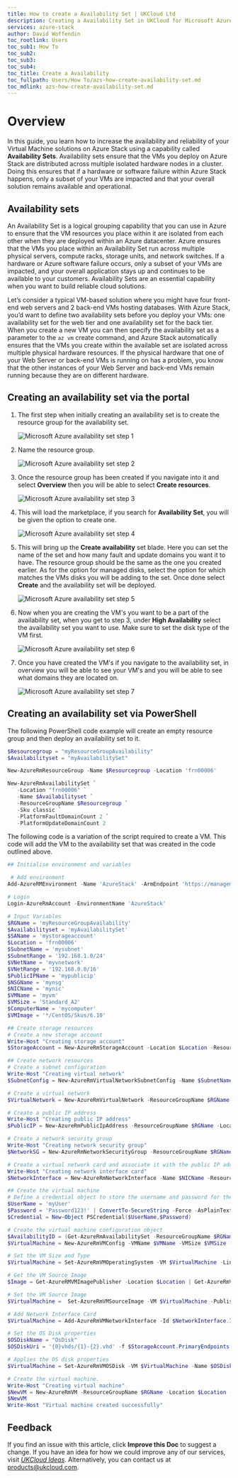 ```yaml
---
title: How to create a Availability Set | UKCloud Ltd
description: Creating a Availability Set in UKCloud for Microsoft Azure
services: azure-stack
author: David Woffendin
toc_rootlink: Users
toc_sub1: How To
toc_sub2: 
toc_sub3:
toc_sub4:
toc_title: Create a Availability
toc_fullpath: Users/How To/azs-how-create-availability-set.md
toc_mdlink: azs-how-create-availability-set.md
---
```


# Overview

In this guide, you learn how to increase the availability and reliability of your Virtual Machine solutions on Azure Stack using a capability called **Availability Sets**. Availability sets ensure that the VMs you deploy on Azure Stack are distributed across multiple isolated hardware nodes in a cluster. Doing this ensures that if a hardware or software failure within Azure Stack happens, only a subset of your VMs are impacted and that your overall solution remains available and operational.

## Availability sets

An Availability Set is a logical grouping capability that you can use in Azure to ensure that the VM resources you place within it are isolated from each other when they are deployed within an Azure datacenter. Azure ensures that the VMs you place within an Availability Set run across multiple physical servers, compute racks, storage units, and network switches. If a hardware or Azure software failure occurs, only a subset of your VMs are impacted, and your overall application stays up and continues to be available to your customers. Availability Sets are an essential capability when you want to build reliable cloud solutions.

Let’s consider a typical VM-based solution where you might have four front-end web servers and 2 back-end VMs hosting databases. With Azure Stack, you’d want to define two availability sets before you deploy your VMs: one availability set for the web tier and one availability set for the back tier. When you create a new VM you can then specify the availability set as a parameter to the `az vm` create command, and Azure Stack automatically ensures that the VMs you create within the available set are isolated across multiple physical hardware resources. If the physical hardware that one of your Web Server or back-end VMs is running on has a problem, you know that the other instances of your Web Server and back-end VMs remain running because they are on different hardware.

## Creating an availability set via the portal

1. The first step when initially creating an availability set is to create the resource group for the availability set.

    ![Microsoft Azure availability set step 1](images/azs-portal-create-availability-set1.png)

2. Name the resource group.

    ![Microsoft Azure availability set step 2](images/azs-portal-create-availability-set2.png)

3. Once the resource group has been created if you navigate into it and select **Overview** then you will be able to select **Create resources**.

    ![Microsoft Azure availability set step 3](images/azs-portal-create-availability-set3.png)

4. This will load the marketplace, if you search for **Availability Set**, you will be given the option to create one.

    ![Microsoft Azure availability set step 4](images/azs-portal-create-availability-set4.png)

5. This will bring up the **Create availability** set blade. Here you can set the name of the set and how many fault and update domains you want it to have. The resource group should be the same as the one you created earlier. As for the option for managed disks, select the option for which matches the VMs disks you will be adding to the set. Once done select **Create** and the availability set will be deployed.

    ![Microsoft Azure availability set step 5](images/azs-portal-create-availability-set5.png)

6. Now when you are creating the VM's you want to be a part of the availability set, when you get to step 3, under **High Availability** select the availability set you want to use. Make sure to set the disk type of the VM first.

    ![Microsoft Azure availability set step 6](images/azs-portal-create-availability-set6.png)

7. Once you have created the VM's if you navigate to the availability set, in overview you will be able to see your VM's and you will be able to see what domains they are located on.

    ![Microsoft Azure availability set step 7](images/azs-portal-create-availability-set7.png)

## Creating an availability set via PowerShell

The following PowerShell code example will create an empty resource group and then deploy an availability set to it.

```PowerShell
$Resourcegroup = "myResourceGroupAvailability"
$Availabilityset = "myAvailabilitySet"

New-AzureRmResourceGroup -Name $Resourcegroup -Location 'frn00006'

New-AzureRmAvailabilitySet `
   -Location "frn00006" `
   -Name $Availabilityset `
   -ResourceGroupName $Resourcegroup `
   -Sku classic `
   -PlatformFaultDomainCount 2 `
   -PlatformUpdateDomainCount 2  
```

The following code is a variation of the script required to create a VM. This code will add the VM to the availability set that was created in the code outlined above.

```PowerShell
## Initialise environment and variables

 # Add environment
Add-AzureRMEnvironment -Name 'AzureStack' -ArmEndpoint 'https://management.frn00006.azure.ukcloud.com'

# Login
Login-AzureRmAccount -EnvironmentName 'AzureStack'

# Input Variables
$RGName = 'myResourceGroupAvailability'
$Availabilityset = 'myAvailabilitySet'
$SAName = 'mystorageaccount'
$Location = 'frn00006'
$SubnetName = 'mysubnet'
$SubnetRange = '192.168.1.0/24'
$VNetName = 'myvnetwork'
$VNetRange = '192.168.0.0/16'
$PublicIPName = 'mypublicip'
$NSGName = 'mynsg'
$NICName = 'mynic'
$VMName = 'myvm'
$VMSize = 'Standard_A2'
$ComputerName = 'mycomputer'
$VMImage = '*/CentOS/Skus/6.10'

## Create storage resources
# Create a new storage account
Write-Host "Creating storage account"
$StorageAccount = New-AzureRmStorageAccount -Location $Location -ResourceGroupName $RGName -Type 'Standard_LRS' -Name $SAName

## Create network resources
# Create a subnet configuration
Write-Host "Creating virtual network"
$SubnetConfig = New-AzureRmVirtualNetworkSubnetConfig -Name $SubnetName -AddressPrefix $SubnetRange

# Create a virtual network
$VirtualNetwork = New-AzureRmVirtualNetwork -ResourceGroupName $RGName -Location $Location -Name $VNetName -AddressPrefix $VNetRange -Subnet $SubnetConfig

# Create a public IP address
Write-Host "Creating public IP address"
$PublicIP = New-AzureRmPublicIpAddress -ResourceGroupName $RGName -Location $Location -AllocationMethod 'Dynamic' -Name $PublicIPName

# Create a network security group
Write-Host "Creating network security group"
$NetworkSG = New-AzureRmNetworkSecurityGroup -ResourceGroupName $RGName -Location $Location -Name $NSGName

# Create a virtual network card and associate it with the public IP address and NSG
Write-Host "Creating network interface card"
$NetworkInterface = New-AzureRmNetworkInterface -Name $NICName -ResourceGroupName $RGName -Location $Location -SubnetId $VirtualNetwork.Subnets[0].Id -PublicIpAddressId $PublicIP.Id -NetworkSecurityGroupId $NetworkSG.Id

## Create the virtual machine
# Define a credential object to store the username and password for the virtual machine
$UserName = 'myUser'
$Password = 'Password123!' | ConvertTo-SecureString -Force -AsPlainText
$Credential = New-Object PSCredential($UserName,$Password)

# Create the virtual machine configuration object
$AvailabilityID = (Get-AzureRmAvailabilitySet -ResourceGroupName $RGName -Name $Availabilityset).Id
$VirtualMachine = New-AzureRmVMConfig -VMName $VMName -VMSize $VMSize -AvailabilitySetID $AvailabilityID

# Set the VM Size and Type
$VirtualMachine = Set-AzureRmVMOperatingSystem -VM $VirtualMachine -Linux -ComputerName $ComputerName -Credential $Credential

# Get the VM Source Image
$Image = Get-AzureRMVMImagePublisher -Location $Location | Get-AzureRmVMImageOffer | Get-AzureRmVMImageSku | Where-Object {$_.Id -like $VMImage}

# Set the VM Source Image
$VirtualMachine =  Set-AzureRmVMSourceImage -VM $VirtualMachine -PublisherName $Image.PublisherName -Offer $Image.Offer -Skus $Image.Skus -Version 'latest'

# Add Network Interface Card
$VirtualMachine = Add-AzureRmVMNetworkInterface -Id $NetworkInterface.Id -VM $VirtualMachine

# Set the OS Disk properties
$OSDiskName = "OsDisk"
$OSDiskUri = '{0}vhds/{1}-{2}.vhd' -f $StorageAccount.PrimaryEndpoints.Blob.ToString(), $VMName.ToLower(), $OSDiskName

# Applies the OS disk properties
$VirtualMachine = Set-AzureRmVMOSDisk -VM $VirtualMachine -Name $OSDiskName -VhdUri $OSDiskUri -CreateOption FromImage

# Create the virtual machine.
Write-Host "Creating virtual machine"
$NewVM = New-AzureRmVM -ResourceGroupName $RGName -Location $Location -VM $VirtualMachine 
$NewVM
Write-Host "Virtual machine created successfully"
```

## Feedback

 If you find an issue with this article, click **Improve this Doc** to suggest a change. If you have an idea for how we could improve any of our services, visit [*UKCloud Ideas*](https://ideas.ukcloud.com). Alternatively, you can contact us at <products@ukcloud.com>.
